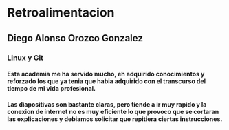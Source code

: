 # Retroalimentacion

## Diego Alonso Orozco Gonzalez

### Linux y Git

#### Esta academia me ha servido mucho, eh adquirido conocimientos y reforzado los que ya tenia que habia adquirido con el transcurso del tiempo de mi vida profesional.

#### Las diapositivas son bastante claras, pero tiende a ir muy rapido y la conexion de internet no es muy eficiente lo que provoco que se cortaran las explicaciones y debiamos solicitar que repitiera ciertas instrucciones.
